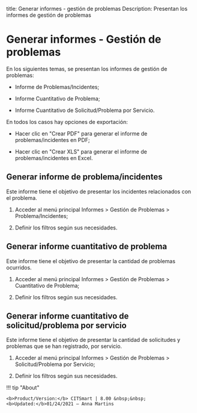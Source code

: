 title: Generar informes - gestión de problemas
Description: Presentan los informes de gestión de problemas
# Generar informes - Gestión de problemas


En los siguientes temas, se presentan los informes de gestión de problemas:

-   Informe de Problemas/Incidentes;

-   Informe Cuantitativo de Problema;

-   Informe Cuantitativo de Solicitud/Problema por Servicio.

En todos los casos hay opciones de exportación:

-   Hacer clic en "Crear PDF" para generar el informe de problemas/incidentes en
    PDF;

-   Hacer clic en "Crear XLS" para generar el informe de problemas/incidentes en
    Excel.

Generar informe de problema/incidentes
------------------------------------------

Este informe tiene el objetivo de presentar los incidentes relacionados con el
problema.

1.  Acceder al menú principal Informes \> Gestión de Problemas \>
    Problema/Incidentes;

2.  Definir los filtros según sus necesidades.

Generar informe cuantitativo de problema
--------------------------------------------

Este informe tiene el objetivo de presentar la cantidad de problemas ocurridos.

1.  Acceder al menú principal Informes \> Gestión de Problemas \> Cuantitativo
    de Problema;

2.  Definir los filtros según sus necesidades.

Generar informe cuantitativo de solicitud/problema por servicio
-------------------------------------------------------------------

Este informe tiene el objetivo de presentar la cantidad de solicitudes y
problemas que se han registrado, por servicio.

1.  Acceder al menú principal Informes \> Gestión de Problemas \>
    Solicitud/Problema por Servicio;

2.  Definir los filtros según sus necesidades.



!!! tip "About"

    <b>Product/Version:</b> CITSmart | 8.00 &nbsp;&nbsp;
    <b>Updated:</b>01/24/2021 – Anna Martins
